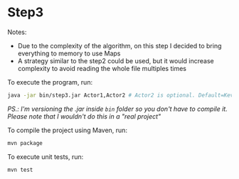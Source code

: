 # Step3

Notes:
- Due to the complexity of the algorithm, on this step I decided to bring everything to memory to use Maps
- A strategy similar to the step2 could be used, but it would increase complexity to avoid reading the whole file multiples times

To execute the program, run:
```sh
java -jar bin/step3.jar Actor1,Actor2 # Actor2 is optional. Default=Kevin Bacon
```
_PS.: I'm versioning the .jar inside `bin` folder so you don't have to compile it. Please note that I wouldn't do this in a "real project"_

To compile the project using Maven, run:
```sh
mvn package
```

To execute unit tests, run:
```sh
mvn test
```